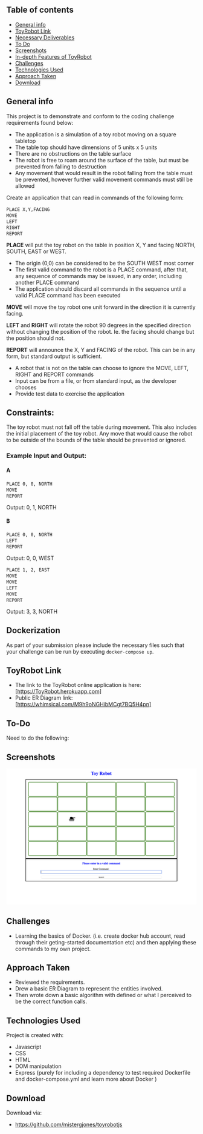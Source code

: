 ## Table of contents

-   [General info](#general-info)
-   [ToyRobot Link](#ToyRobot-link)
-   [Necessary Deliverables](#necessary-deliverable)
-   [To Do](#to-do)
-   [Screenshots](#screenshots)
-   [In-depth Features of ToyRobot](#in-depth-features-of-ToyRobot)
-   [Challenges](#challenges)
-   [Technologies Used](#technologies-used)
-   [Approach Taken](#approach-taken)
-   [Download](#download)

## General info

This project is to demonstrate and conform to the coding challenge requirements found below:

-   The application is a simulation of a toy robot moving on a square tabletop
-   The table top should have dimensions of 5 units x 5 units
-   There are no obstructions on the table surface
-   The robot is free to roam around the surface of the table, but must be prevented from falling to destruction
-   Any movement that would result in the robot falling from the table must be prevented, however further valid movement commands must still be allowed

Create an application that can read in commands of the following form:

```
PLACE X,Y,FACING
MOVE
LEFT
RIGHT
REPORT
```

**PLACE** will put the toy robot on the table in position X, Y and facing NORTH, SOUTH, EAST or WEST.

-   The origin (0,0) can be considered to be the SOUTH WEST most corner
-   The first valid command to the robot is a PLACE command, after that, any sequence of commands may be issued, in any order, including another PLACE command
-   The application should discard all commands in the sequence until a valid PLACE command has been executed

**MOVE** will move the toy robot one unit forward in the direction it is currently facing.

**LEFT** and **RIGHT** will rotate the robot 90 degrees in the specified direction without changing the position of the robot. Ie. the facing should change but the position should not.

**REPORT** will announce the X, Y and FACING of the robot. This can be in any form, but standard output is sufficient.

-   A robot that is not on the table can choose to ignore the MOVE, LEFT, RIGHT and REPORT commands
-   Input can be from a file, or from standard input, as the developer chooses
-   Provide test data to exercise the application

## Constraints:

The toy robot must not fall off the table during movement. This also includes the initial placement of the toy robot.
Any move that would cause the robot to be outside of the bounds of the table should be prevented or ignored.

### Example Input and Output:

#### A

```
PLACE 0, 0, NORTH
MOVE
REPORT
```

Output: 0, 1, NORTH

#### B

```
PLACE 0, 0, NORTH
LEFT
REPORT
```

Output: 0, 0, WEST

```
PLACE 1, 2, EAST
MOVE
MOVE
LEFT
MOVE
REPORT
```

Output: 3, 3, NORTH

## Dockerization

As part of your submission please include the necessary files such that your challenge can be run by executing `docker-compose up`.

## ToyRobot Link

-   The link to the ToyRobot online application is here:
    [https://ToyRobot.herokuapp.com]
-   Public ER Diagram link:
    [https://whimsical.com/M9h9oNGHibMCgt7BQ5H4pn]

## To-Do

Need to do the following:

## Screenshots

![Example screenshot](screenshot.png)

## Challenges

-   Learning the basics of Docker. (i.e. create docker hub account, read through their geting-started documentation etc) and then applying these commands to my own project.

## Approach Taken

-   Reviewed the requirements.
-   Drew a basic ER Diagram to represent the entities involved.
-   Then wrote down a basic algorithm with defined or what I perceived to be the correct function calls.

## Technologies Used

Project is created with:

-   Javascript
-   CSS
-   HTML
-   DOM manipulation
-   Express (purely for including a dependency to test required Dockerfile and docker-compose.yml and learn more about Docker )

## Download

Download via:

-   https://github.com/mistergjones/toyrobotjs
